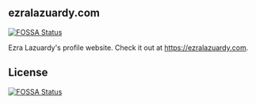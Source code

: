 ## ezralazuardy.com
[![FOSSA Status](https://app.fossa.com/api/projects/git%2Bgithub.com%2Fezralazuardy%2Fezralazuardy.com.svg?type=shield)](https://app.fossa.com/projects/git%2Bgithub.com%2Fezralazuardy%2Fezralazuardy.com?ref=badge_shield)


Ezra Lazuardy's profile website. Check it out at https://ezralazuardy.com.


## License
[![FOSSA Status](https://app.fossa.com/api/projects/git%2Bgithub.com%2Fezralazuardy%2Fezralazuardy.com.svg?type=large)](https://app.fossa.com/projects/git%2Bgithub.com%2Fezralazuardy%2Fezralazuardy.com?ref=badge_large)